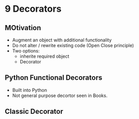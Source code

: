 # 9 Decorators

## MOtivation

- Augment an object with additional functionality
- Do not alter / rewrite existing code (Open Close principle)
- Two options:
  - inherite required object
  - Decorator



## Python Functional Decorators

- Built into Python
- Not general purpose decortor seen in Books.

## Classic Decorator

